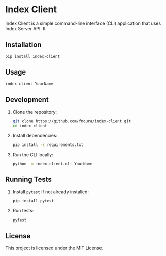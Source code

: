 # Index Client

Index Client is a simple command-line interface (CLI) application that uses Index Server API.
It 

## Installation

```sh
pip install index-client
```

## Usage

```sh
index-client YourName
```

## Development

1. Clone the repository:
   ```sh
   git clone https://github.com/fmoura/index-client.git
   cd index-client
   ```
2. Install dependencies:
   ```sh
   pip install -r requirements.txt
   ```
3. Run the CLI locally:
   ```sh
   python -m index-client.cli YourName
   ```

## Running Tests

1. Install `pytest` if not already installed:
   ```sh
   pip install pytest
   ```
2. Run tests:
   ```sh
   pytest
   ```

## License

This project is licensed under the MIT License.
